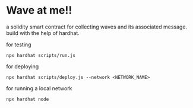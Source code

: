 # Wave at me!!

a solidity smart contract for collecting waves and its associated message.
build with the help of hardhat.

for testing
```shell
npx hardhat scripts/run.js
```

for deploying
```shell
npx hardhat scripts/deploy.js --network <NETWORK_NAME>
```

for running a local network
```shell
npx hardhat node
```
